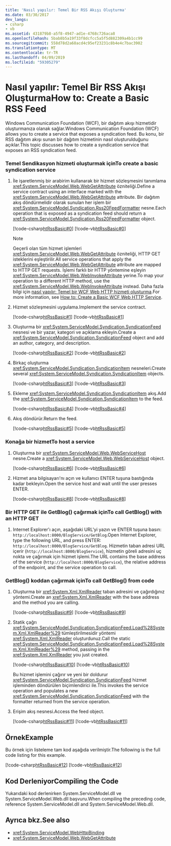 ```yaml
---
title: 'Nasıl yapılır: Temel Bir RSS Akışı Oluşturma'
ms.date: 03/30/2017
dev_langs:
- csharp
- vb
ms.assetid: 431879b8-a5f8-4947-ad1e-4768c726aca8
ms.openlocfilehash: 5bab8b5a19f33f8dcfcc5a5f5d882309a4b1cc99
ms.sourcegitcommit: 558d78d2a68acd4c95ef23231c8b4e4c7bac3902
ms.translationtype: MT
ms.contentlocale: tr-TR
ms.lasthandoff: 04/09/2019
ms.locfileid: "59305279"
---
```

# <a name="how-to-create-a-basic-rss-feed"></a><span data-ttu-id="95dfd-102">Nasıl yapılır: Temel Bir RSS Akışı Oluşturma</span><span class="sxs-lookup"><span data-stu-id="95dfd-102">How to: Create a Basic RSS Feed</span></span>
<span data-ttu-id="95dfd-103">Windows Communication Foundation (WCF), bir dağıtım akışı hizmetidir oluşturmanıza olanak sağlar.</span><span class="sxs-lookup"><span data-stu-id="95dfd-103">Windows Communication Foundation (WCF) allows you to create a service that exposes a syndication feed.</span></span> <span data-ttu-id="95dfd-104">Bu konu, bir RSS dağıtım akışı sunan bir dağıtım hizmetinin nasıl oluşturulduğunu açıklar.</span><span class="sxs-lookup"><span data-stu-id="95dfd-104">This topic discusses how to create a syndication service that exposes an RSS syndication feed.</span></span>  
  
### <a name="to-create-a-basic-syndication-service"></a><span data-ttu-id="95dfd-105">Temel Sendikasyon hizmeti oluşturmak için</span><span class="sxs-lookup"><span data-stu-id="95dfd-105">To create a basic syndication service</span></span>  
  
1. <span data-ttu-id="95dfd-106">İle işaretlenmiş bir arabirim kullanarak bir hizmet sözleşmesini tanımlama <xref:System.ServiceModel.Web.WebGetAttribute> özniteliği.</span><span class="sxs-lookup"><span data-stu-id="95dfd-106">Define a service contract using an interface marked with the <xref:System.ServiceModel.Web.WebGetAttribute> attribute.</span></span> <span data-ttu-id="95dfd-107">Bir dağıtım akış döndürmelidir olarak sunulan her işlem bir <xref:System.ServiceModel.Syndication.Rss20FeedFormatter> nesne.</span><span class="sxs-lookup"><span data-stu-id="95dfd-107">Each operation that is exposed as a syndication feed should return a <xref:System.ServiceModel.Syndication.Rss20FeedFormatter> object.</span></span>  
  
     [!code-csharp[htRssBasic#0](../../../../samples/snippets/csharp/VS_Snippets_CFX/htrssbasic/cs/program.cs#0)]
     [!code-vb[htRssBasic#0](../../../../samples/snippets/visualbasic/VS_Snippets_CFX/htrssbasic/vb/program.vb#0)]  
  
    > [!NOTE]
    >  <span data-ttu-id="95dfd-108">Geçerli olan tüm hizmet işlemleri <xref:System.ServiceModel.Web.WebGetAttribute> özniteliği, HTTP GET isteklerini eşleştirilir.</span><span class="sxs-lookup"><span data-stu-id="95dfd-108">All service operations that apply the <xref:System.ServiceModel.Web.WebGetAttribute> attribute are mapped to HTTP GET requests.</span></span> <span data-ttu-id="95dfd-109">İşlemi farklı bir HTTP yöntemine eşleyin <xref:System.ServiceModel.Web.WebInvokeAttribute> yerine.</span><span class="sxs-lookup"><span data-stu-id="95dfd-109">To map your operation to a different HTTP method, use the <xref:System.ServiceModel.Web.WebInvokeAttribute> instead.</span></span> <span data-ttu-id="95dfd-110">Daha fazla bilgi için [nasıl yapılır: Temel bir WCF Web HTTP hizmeti oluşturma](../../../../docs/framework/wcf/feature-details/how-to-create-a-basic-wcf-web-http-service.md).</span><span class="sxs-lookup"><span data-stu-id="95dfd-110">For more information, see [How to: Create a Basic WCF Web HTTP Service](../../../../docs/framework/wcf/feature-details/how-to-create-a-basic-wcf-web-http-service.md).</span></span>  
  
2. <span data-ttu-id="95dfd-111">Hizmet sözleşmesini uygulama.</span><span class="sxs-lookup"><span data-stu-id="95dfd-111">Implement the service contract.</span></span>  
  
     [!code-csharp[htRssBasic#1](../../../../samples/snippets/csharp/VS_Snippets_CFX/htrssbasic/cs/program.cs#1)]
     [!code-vb[htRssBasic#1](../../../../samples/snippets/visualbasic/VS_Snippets_CFX/htrssbasic/vb/program.vb#1)]  
  
3. <span data-ttu-id="95dfd-112">Oluşturma bir <xref:System.ServiceModel.Syndication.SyndicationFeed> nesnesi ve bir yazar, kategori ve açıklama ekleyin.</span><span class="sxs-lookup"><span data-stu-id="95dfd-112">Create a <xref:System.ServiceModel.Syndication.SyndicationFeed> object and add an author, category, and description.</span></span>  
  
     [!code-csharp[htRssBasic#2](../../../../samples/snippets/csharp/VS_Snippets_CFX/htrssbasic/cs/program.cs#2)]
     [!code-vb[htRssBasic#2](../../../../samples/snippets/visualbasic/VS_Snippets_CFX/htrssbasic/vb/program.vb#2)]  
  
4. <span data-ttu-id="95dfd-113">Birkaç oluşturma <xref:System.ServiceModel.Syndication.SyndicationItem> nesneleri.</span><span class="sxs-lookup"><span data-stu-id="95dfd-113">Create several <xref:System.ServiceModel.Syndication.SyndicationItem> objects.</span></span>  
  
     [!code-csharp[htRssBasic#3](../../../../samples/snippets/csharp/VS_Snippets_CFX/htrssbasic/cs/program.cs#3)]
     [!code-vb[htRssBasic#3](../../../../samples/snippets/visualbasic/VS_Snippets_CFX/htrssbasic/vb/program.vb#3)]  
  
5. <span data-ttu-id="95dfd-114">Ekleme <xref:System.ServiceModel.Syndication.SyndicationItem> akış.</span><span class="sxs-lookup"><span data-stu-id="95dfd-114">Add the <xref:System.ServiceModel.Syndication.SyndicationItem> to the feed.</span></span>  
  
     [!code-csharp[htRssBasic#4](../../../../samples/snippets/csharp/VS_Snippets_CFX/htrssbasic/cs/program.cs#4)]
     [!code-vb[htRssBasic#4](../../../../samples/snippets/visualbasic/VS_Snippets_CFX/htrssbasic/vb/program.vb#4)]  
  
6. <span data-ttu-id="95dfd-115">Akış döndürür.</span><span class="sxs-lookup"><span data-stu-id="95dfd-115">Return the feed.</span></span>  
  
     [!code-csharp[htRssBasic#5](../../../../samples/snippets/csharp/VS_Snippets_CFX/htrssbasic/cs/program.cs#5)]
     [!code-vb[htRssBasic#5](../../../../samples/snippets/visualbasic/VS_Snippets_CFX/htrssbasic/vb/program.vb#5)]  
  
### <a name="to-host-a-service"></a><span data-ttu-id="95dfd-116">Konağa bir hizmet</span><span class="sxs-lookup"><span data-stu-id="95dfd-116">To host a service</span></span>  
  
1. <span data-ttu-id="95dfd-117">Oluşturma bir <xref:System.ServiceModel.Web.WebServiceHost> nesne.</span><span class="sxs-lookup"><span data-stu-id="95dfd-117">Create a <xref:System.ServiceModel.Web.WebServiceHost> object.</span></span>  
  
     [!code-csharp[htRssBasic#6](../../../../samples/snippets/csharp/VS_Snippets_CFX/htrssbasic/cs/program.cs#6)]
     [!code-vb[htRssBasic#6](../../../../samples/snippets/visualbasic/VS_Snippets_CFX/htrssbasic/vb/program.vb#6)]  
  
2. <span data-ttu-id="95dfd-118">Hizmet ana bilgisayarı'nı açın ve kullanıcı ENTER tuşuna bastığında kadar bekleyin.</span><span class="sxs-lookup"><span data-stu-id="95dfd-118">Open the service host and wait until the user presses ENTER.</span></span>  
  
     [!code-csharp[htRssBasic#8](../../../../samples/snippets/csharp/VS_Snippets_CFX/htrssbasic/cs/program.cs#8)]
     [!code-vb[htRssBasic#8](../../../../samples/snippets/visualbasic/VS_Snippets_CFX/htrssbasic/vb/program.vb#8)]  
  
### <a name="to-call-getblog-with-an-http-get"></a><span data-ttu-id="95dfd-119">Bir HTTP GET ile GetBlog() çağırmak için</span><span class="sxs-lookup"><span data-stu-id="95dfd-119">To call GetBlog() with an HTTP GET</span></span>  
  
1. <span data-ttu-id="95dfd-120">Internet Explorer'ı açın, aşağıdaki URL'yi yazın ve ENTER tuşuna basın: `http://localhost:8000/BlogService/GetBlog`.</span><span class="sxs-lookup"><span data-stu-id="95dfd-120">Open Internet Explorer, type the following URL, and press ENTER: `http://localhost:8000/BlogService/GetBlog`.</span></span> <span data-ttu-id="95dfd-121">Hizmetin taban adresi URL içerir (`http://localhost:8000/BlogService`), hizmetin göreli adresini uç nokta ve çağırmak için hizmet işlemi.</span><span class="sxs-lookup"><span data-stu-id="95dfd-121">The URL contains the base address of the service (`http://localhost:8000/BlogService`), the relative address of the endpoint, and the service operation to call.</span></span>  
  
### <a name="to-call-getblog-from-code"></a><span data-ttu-id="95dfd-122">GetBlog() koddan çağırmak için</span><span class="sxs-lookup"><span data-stu-id="95dfd-122">To call GetBlog() from code</span></span>  
  
1. <span data-ttu-id="95dfd-123">Oluşturma bir <xref:System.Xml.XmlReader> taban adresini ve çağırdığınız yöntemi.</span><span class="sxs-lookup"><span data-stu-id="95dfd-123">Create an <xref:System.Xml.XmlReader> with the base address and the method you are calling.</span></span>  
  
     [!code-csharp[htRssBasic#9](../../../../samples/snippets/csharp/VS_Snippets_CFX/htrssbasic/cs/snippets.cs#9)]
     [!code-vb[htRssBasic#9](../../../../samples/snippets/visualbasic/VS_Snippets_CFX/htrssbasic/vb/snippets.vb#9)]  
  
2. <span data-ttu-id="95dfd-124">Statik çağrı <xref:System.ServiceModel.Syndication.SyndicationFeed.Load%28System.Xml.XmlReader%29> tümleştirilmesidir yöntemi <xref:System.Xml.XmlReader> oluşturdunuz.</span><span class="sxs-lookup"><span data-stu-id="95dfd-124">Call the static <xref:System.ServiceModel.Syndication.SyndicationFeed.Load%28System.Xml.XmlReader%29> method, passing in the <xref:System.Xml.XmlReader> you just created.</span></span>  
  
     [!code-csharp[htRssBasic#10](../../../../samples/snippets/csharp/VS_Snippets_CFX/htrssbasic/cs/snippets.cs#10)]
     [!code-vb[htRssBasic#10](../../../../samples/snippets/visualbasic/VS_Snippets_CFX/htrssbasic/vb/snippets.vb#10)]  
  
     <span data-ttu-id="95dfd-125">Bu hizmet işlemini çağırır ve yeni bir doldurur <xref:System.ServiceModel.Syndication.SyndicationFeed> hizmet işleminden döndürülen biçimlendirici ile.</span><span class="sxs-lookup"><span data-stu-id="95dfd-125">This invokes the service operation and populates a new <xref:System.ServiceModel.Syndication.SyndicationFeed> with the formatter returned from the service operation.</span></span>  
  
3. <span data-ttu-id="95dfd-126">Erişim akış nesnesi.</span><span class="sxs-lookup"><span data-stu-id="95dfd-126">Access the feed object.</span></span>  
  
     [!code-csharp[htRssBasic#11](../../../../samples/snippets/csharp/VS_Snippets_CFX/htrssbasic/cs/snippets.cs#11)]
     [!code-vb[htRssBasic#11](../../../../samples/snippets/visualbasic/VS_Snippets_CFX/htrssbasic/vb/snippets.vb#11)]  
  
## <a name="example"></a><span data-ttu-id="95dfd-127">Örnek</span><span class="sxs-lookup"><span data-stu-id="95dfd-127">Example</span></span>  
 <span data-ttu-id="95dfd-128">Bu örnek için listeleme tam kod aşağıda verilmiştir.</span><span class="sxs-lookup"><span data-stu-id="95dfd-128">The following is the full code listing for this example.</span></span>  
  
 [!code-csharp[htRssBasic#12](../../../../samples/snippets/csharp/VS_Snippets_CFX/htrssbasic/cs/program.cs#12)]
 [!code-vb[htRssBasic#12](../../../../samples/snippets/visualbasic/VS_Snippets_CFX/htrssbasic/vb/program.vb#12)]  
  
## <a name="compiling-the-code"></a><span data-ttu-id="95dfd-129">Kod Derleniyor</span><span class="sxs-lookup"><span data-stu-id="95dfd-129">Compiling the Code</span></span>  
 <span data-ttu-id="95dfd-130">Yukarıdaki kod derlenirken System.ServiceModel.dll ve System.ServiceModel.Web.dll başvuru.</span><span class="sxs-lookup"><span data-stu-id="95dfd-130">When compiling the preceding code, reference System.ServiceModel.dll and System.ServiceModel.Web.dll.</span></span>  
  
## <a name="see-also"></a><span data-ttu-id="95dfd-131">Ayrıca bkz.</span><span class="sxs-lookup"><span data-stu-id="95dfd-131">See also</span></span>

- <xref:System.ServiceModel.WebHttpBinding>
- <xref:System.ServiceModel.Web.WebGetAttribute>

